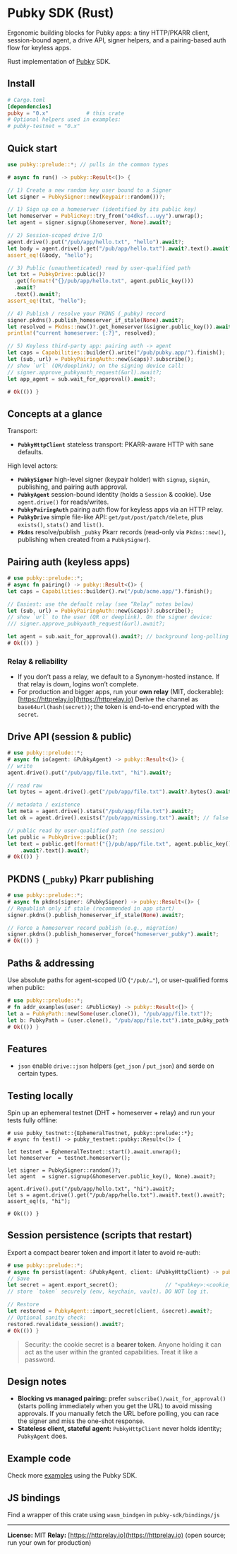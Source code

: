 # Pubky SDK (Rust)

Ergonomic building blocks for Pubky apps: a tiny HTTP/PKARR client, session-bound agent, a drive API, signer helpers, and a pairing-based auth flow for keyless apps.

Rust implementation of [Pubky](https://github.com/pubky/pubky-core) SDK.

## Install

```toml
# Cargo.toml
[dependencies]
pubky = "0.x"            # this crate
# Optional helpers used in examples:
# pubky-testnet = "0.x"
```

## Quick start

```rust no_run
use pubky::prelude::*; // pulls in the common types

# async fn run() -> pubky::Result<()> {

// 1) Create a new random key user bound to a Signer
let signer = PubkySigner::new(Keypair::random())?;

// 1) Sign up on a homeserver (identified by its public key)
let homeserver = PublicKey::try_from("o4dksf...uyy").unwrap();
let agent = signer.signup(&homeserver, None).await?;

// 2) Session-scoped drive I/O
agent.drive().put("/pub/app/hello.txt", "hello").await?;
let body = agent.drive().get("/pub/app/hello.txt").await?.text().await?;
assert_eq!(&body, "hello");

// 3) Public (unauthenticated) read by user-qualified path
let txt = PubkyDrive::public()?
  .get(format!("{}/pub/app/hello.txt", agent.public_key()))
  .await?
  .text().await?;
assert_eq!(txt, "hello");

// 4) Publish / resolve your PKDNS (_pubky) record
signer.pkdns().publish_homeserver_if_stale(None).await?;
let resolved = Pkdns::new()?.get_homeserver(&signer.public_key()).await;
println!("current homeserver: {:?}", resolved);

// 5) Keyless third-party app: pairing auth -> agent
let caps = Capabilities::builder().write("/pub/pubky.app/").finish();
let (sub, url) = PubkyPairingAuth::new(&caps)?.subscribe();
// show `url` (QR/deeplink); on the signing device call:
// signer.approve_pubkyauth_request(&url).await?;
let app_agent = sub.wait_for_approval().await?;

# Ok(()) }
```

## Concepts at a glance

Transport:

- **`PubkyHttpClient`** stateless transport: PKARR-aware HTTP with sane defaults.

High level actors:

- **`PubkySigner`** high-level signer (keypair holder) with `signup`, `signin`, publishing, and pairing auth approval.
- **`PubkyAgent`** session-bound identity (holds a `Session` & cookie). Use `agent.drive()` for reads/writes.
- **`PubkyPairingAuth`** pairing auth flow for keyless apps via an HTTP relay.
- **`PubkyDrive`** simple file-like API: `get/put/post/patch/delete`, plus `exists()`, `stats()` and `list()`.
- **`Pkdns`** resolve/publish `_pubky` Pkarr records (read-only via `Pkdns::new()`, publishing when created from a `PubkySigner`).

## Pairing auth (keyless apps)

```rust ignore
# use pubky::prelude::*;
# async fn pairing() -> pubky::Result<()> {
let caps = Capabilities::builder().rw("/pub/acme.app/").finish();

// Easiest: use the default relay (see “Relay” notes below)
let (sub, url) = PubkyPairingAuth::new(&caps)?.subscribe();
// show `url` to the user (QR or deeplink). On the signer device:
/// signer.approve_pubkyauth_request(&url).await?;

let agent = sub.wait_for_approval().await?; // background long-polling started by `subscribe`
# Ok(()) }
```

### Relay & reliability

- If you don’t pass a relay, we default to a Synonym-hosted instance. If that relay is down, logins won’t complete.
- For production and bigger apps, run your **own relay** (MIT, dockerable): [https://httprelay.io](https://httprelay.io)
  Derive the channel as `base64url(hash(secret))`; the token is end-to-end encrypted with the `secret`.

## Drive API (session & public)

```rust ignore
# use pubky::prelude::*;
# async fn io(agent: &PubkyAgent) -> pubky::Result<()> {
// write
agent.drive().put("/pub/app/file.txt", "hi").await?;

// read raw
let bytes = agent.drive().get("/pub/app/file.txt").await?.bytes().await?;

// metadata / existence
let meta = agent.drive().stats("/pub/app/file.txt").await?;
let ok = agent.drive().exists("/pub/app/missing.txt").await?; // false

// public read by user-qualified path (no session)
let public = PubkyDrive::public()?;
let text = public.get(format!("{}/pub/app/file.txt", agent.public_key()))
    .await?.text().await?;
# Ok(()) }
```

## PKDNS (`_pubky`) Pkarr publishing

```rust ignore
# use pubky::prelude::*;
# async fn pkdns(signer: &PubkySigner) -> pubky::Result<()> {
// Republish only if stale (recommended in app start)
signer.pkdns().publish_homeserver_if_stale(None).await?;

// Force a homeserver record publish (e.g., migration)
signer.pkdns().publish_homeserver_force("homeserver_pubky").await?;
# Ok(()) }
```

## Paths & addressing

Use absolute paths for agent-scoped I/O (`"/pub/…"`), or user-qualified forms when public:

```rust ignore
# use pubky::prelude::*;
# fn addr_examples(user: &PublicKey) -> pubky::Result<()> {
let a = PubkyPath::new(Some(user.clone()), "/pub/app/file.txt")?;
let b: PubkyPath = (user.clone(), "/pub/app/file.txt").into_pubky_path()?;
# Ok(()) }
```

## Features

- `json` enable `drive::json` helpers (`get_json` / `put_json`) and serde on certain types.

## Testing locally

Spin up an ephemeral testnet (DHT + homeserver + relay) and run your tests fully offline:

```
# use pubky_testnet::{EphemeralTestnet, pubky::prelude::*};
# async fn test() -> pubky_testnet::pubky::Result<()> {

let testnet = EphemeralTestnet::start().await.unwrap();
let homeserver  = testnet.homeserver();

let signer = PubkySigner::random()?;
let agent  = signer.signup(&homeserver.public_key(), None).await?;

agent.drive().put("/pub/app/hello.txt", "hi").await?;
let s = agent.drive().get("/pub/app/hello.txt").await?.text().await?;
assert_eq!(s, "hi");

# Ok(()) }
```

## Session persistence (scripts that restart)

Export a compact bearer token and import it later to avoid re-auth:

```rust no_run
# use pubky::prelude::*;
# async fn persist(agent: &PubkyAgent, client: &PubkyHttpClient) -> pubky::Result<()> {
// Save
let secret = agent.export_secret();               // "<pubkey>:<cookie_secret>"
// store `token` securely (env, keychain, vault). DO NOT log it.

// Restore
let restored = PubkyAgent::import_secret(client, &secret).await?;
// Optional sanity check:
restored.revalidate_session().await?;
# Ok(()) }
```

> Security: the cookie secret is a **bearer token**. Anyone holding it can act as the user within the granted capabilities. Treat it like a password.

## Design notes

- **Blocking vs managed pairing:** prefer `subscribe()/wait_for_approval()` (starts polling immediately when you get the URL) to avoid missing approvals. If you manually fetch the URL before polling, you can race the signer and miss the one-shot response.
- **Stateless client, stateful agent:** `PubkyHttpClient` never holds identity; `PubkyAgent` does.

## Example code

Check more [examples](https://github.com/pubky/pubky-core/tree/main/examples) using the Pubky SDK.

## JS bindings

Find a wrapper of this crate using `wasm_bindgen` in `pubky-sdk/bindings/js`

---

**License:** MIT
**Relay:** [https://httprelay.io](https://httprelay.io) (open source; run your own for production)
